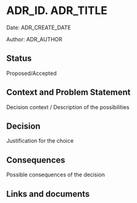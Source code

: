 <!--
*************Metryka**Dont*Modify******************
wfl-adr-title:ADR_TITLE
wfl-adr-date:ADR_CREATE_DATE
wfl-adr-author:ADR_AUTHOR
***************************************************
-->
# ADR_ID. ADR_TITLE

Date: ADR_CREATE_DATE

Author: ADR_AUTHOR

## Status

Proposed/Accepted

## Context and Problem Statement

Decision context / Description of the possibilities

## Decision

Justification for the choice

## Consequences

Possible consequences of the decision

## Links and documents